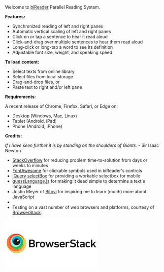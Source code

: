Welcome to [biReader](http://bireader.com) Parallel Reading System.

**Features:**

+ Synchronized reading of left and right panes
+ Automatic vertical scaling of left and right panes
+ Click on or tap a sentence to hear it read aloud
+ Click-and-drag over multiple sentences to hear them read aloud
+ Long-click or long-tap a word to see its definition
+ Adjustable font size, weight, and speaking speed

**To load content:**

+   Select texts from online library
+   Select files from local storage
+   Drag-and-drop files, or
+   Paste text to right and/or left pane

**Requirements:**  

A recent release of Chrome, Firefox, Safari, or Edge on:

+   Desktop (Windows, Mac, Linux)
+   Tablet (Android, iPad)
+   Phone (Android, iPhone)

**Credits:**

*If I have seen further it is by standing on the shoulders of Giants.* - Sir Isaac Newton

+ [StackOverflow](https://stackoverflow.com/) for reducing problem time-to-solution from days or weeks to minutes 
+ [FontAwesome](https://fontawesome.com/) for clickable symbols used in biReader's controls
+ [jQuery selectBox](http://marcj.github.io/jquery-selectBox) for providing a workable selectbox for mobile
+ [guessLanguage.js](http://richtr.github.io/guessLanguage.js/) for making it dead simple to determine a text's language
+ Justin Meyer of [Bitovi](https://www.bitovi.com/) for inspiring me to learn (much) more about JavaScript
+ 
+ Testing on a vast number of web browsers and platforms, courtesy of [BrowserStack](http://browserstack.com/).

[![BrowserStack](https://github.com/code-read/biReader/blob/master/img/browserstack-logo-300x158.png)](http://browserstack.com/)
